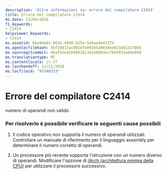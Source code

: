 ```yaml
---
description: 'Altre informazioni su: errore del compilatore C2414'
title: Errore del compilatore C2414
ms.date: 11/04/2016
f1_keywords:
- C2414
helpviewer_keywords:
- C2414
ms.assetid: bbe94e03-862e-4990-b15e-544ae464727d
ms.openlocfilehash: 5bf2d017ac0018fe092b5a003dee021dd13370b9
ms.sourcegitcommit: d6af41e42699628c3e2e6063ec7b03931a49a098
ms.translationtype: MT
ms.contentlocale: it-IT
ms.lasthandoff: 12/11/2020
ms.locfileid: "97340333"
---
```

# <a name="compiler-error-c2414"></a>Errore del compilatore C2414

numero di operandi non valido

### <a name="to-fix-by-checking-the-following-possible-causes"></a>Per risolverlo è possibile verificare le seguenti cause possibili

1. Il codice operativo non supporta il numero di operandi utilizzati. Controllare un manuale di riferimento per il linguaggio assembly per determinare il numero corretto di operandi.

1. Un processore più recente supporta l'istruzione con un numero diverso di operandi. Modificare l'opzione di [/Arch (architettura minima della CPU)](../../build/reference/arch-minimum-cpu-architecture.md) per utilizzare il processore successivo.
